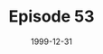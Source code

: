---
layout: podcast
title: Episode 53 
number: 53
subtitle: 
summary: 
date: 1999-12-31
location: https://dl.dropboxusercontent.com/s/lrqzngp9f7lsp3r/watir_podcast_53.mp3?dl=0
size: 
duration: 
---